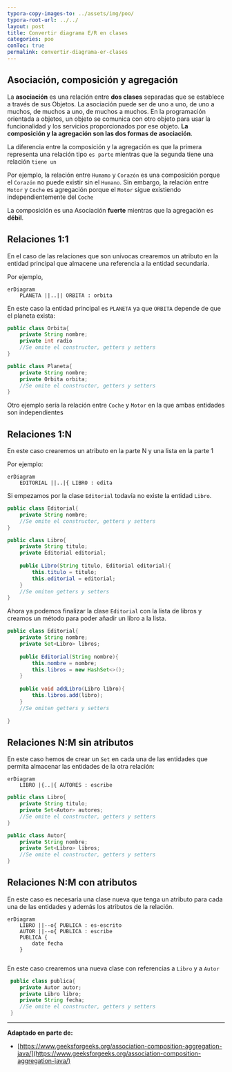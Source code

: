 ```yaml
---
typora-copy-images-to: ../assets/img/poo/
typora-root-url: ../../
layout: post
title: Convertir diagrama E/R en clases
categories: poo
conToc: true
permalink: convertir-diagrama-er-clases
---
```


## Asociación, composición y agregación

La **asociación** es una relación entre **dos clases** separadas que se establece a través de sus Objetos. La asociación puede ser de uno a uno, de uno a muchos, de muchos a uno, de muchos a muchos. En la programación orientada a objetos, un objeto se comunica con otro objeto para usar la funcionalidad y los servicios proporcionados por ese objeto. **La composición y la agregación son las dos formas de asociación**.

La diferencia entre la composición y la agregación es que la primera representa una relación tipo `es parte` mientras que la segunda tiene una relación `tiene un`

Por ejemplo, la relación entre `Humamo` y `Corazón` es una composición porque el `Corazón` no puede existir sin el `Humano`. Sin embargo, la relación entre `Motor` y `Coche` es agregación porque el `Motor` sigue existiendo independientemente del `Coche`

La composición es una Asociación **fuerte** mientras que la agregación es **débil**.

## Relaciones 1:1

En el caso de las relaciones que son unívocas crearemos un atributo en la entidad principal que almacene una referencia a la entidad secundaria. 

Por ejemplo,

```mermaid
erDiagram
	PLANETA ||..|| ORBITA : orbita 
```

En este caso la entidad principal es  `PLANETA` ya que `ORBITA` depende de que el planeta exista:

```java
public class Orbita{
	private String nombre;
	private int radio
    //Se omite el constructor, getters y setters
}
```

```java
public class Planeta{
    private String nombre;
    private Orbita orbita;
	//Se omite el constructor, getters y setters
}
```

Otro ejemplo sería la relación entre `Coche` y `Motor` en la que ambas entidades son independientes

## Relaciones 1:N

En este caso crearemos un atributo en la parte N y una lista en la parte 1

Por ejemplo:

```mermaid
erDiagram
	EDITORIAL ||..|{ LIBRO : edita 
```
Si empezamos por la clase `Editorial` todavía no existe la entidad `Libro`.
```java
public class Editorial{
    private String nombre;
	//Se omite el constructor, getters y setters
}
```

```java
public class Libro{
    private String titulo;
    private Editorial editorial;
	
	public Libro(String titulo, Editorial editorial){
        this.titulo = titulo;
        this.editorial = editorial;
    }
    //Se omiten getters y setters
}
```

Ahora ya podemos finalizar la clase `Editorial` con la lista de libros y creamos un método para poder añadir un libro a la lista.

```java
public class Editorial{
    private String nombre;
    private Set<Libro> libros;
    
    public Editorial(String nombre){
        this.nombre = nombre;
        this.libros = new HashSet<>();
    }
    
    public void addLibro(Libro libro){
        this.libros.add(libro);
    }
	//Se omiten getters y setters
    
}
```



## Relaciones N:M sin atributos

En este caso hemos de crear un `Set` en cada una de las entidades que permita almacenar las entidades de la otra relación:

```mermaid
erDiagram
	LIBRO |{..|{ AUTORES : escribe 
```

```java
public class Libro{
    private String titulo;
    private Set<Autor> autores;
	//Se omite el constructor, getters y setters
}
```

```java
public class Autor{
    private String nombre;
    private Set<Libro> libros;
    //Se omite el constructor, getters y setters
}
```

## Relaciones N:M con atributos

En este caso es necesaria una clase nueva que tenga un atributo para cada una de las entidades y además los atributos de la relación.

```mermaid
erDiagram
    LIBRO ||--o{ PUBLICA : es-escrito
    AUTOR ||--o{ PUBLICA : escribe
    PUBLICA {
    	date fecha
    }
    
```

En este caso crearemos una nueva clase con referencias a `Libro` y a `Autor`

```java
 public class publica{
 	private Autor autor;
    private Libro libro;
    private String fecha;
    //Se omite el constructor, getters y setters
 }
```

---

**Adaptado en parte de:**

* [https://www.geeksforgeeks.org/association-composition-aggregation-java/](https://www.geeksforgeeks.org/association-composition-aggregation-java/)

